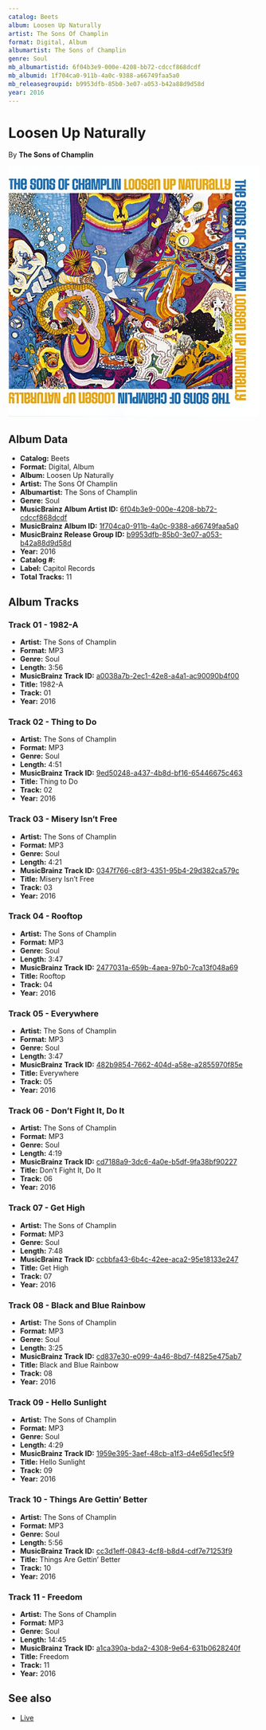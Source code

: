 ```yaml
---
catalog: Beets
album: Loosen Up Naturally
artist: The Sons Of Champlin
format: Digital, Album
albumartist: The Sons of Champlin
genre: Soul
mb_albumartistid: 6f04b3e9-000e-4208-bb72-cdccf868dcdf
mb_albumid: 1f704ca0-911b-4a0c-9388-a66749faa5a0
mb_releasegroupid: b9953dfb-85b0-3e07-a053-b42a88d9d58d
year: 2016
---
```


# Loosen Up Naturally

By **The Sons of Champlin**

![](../../assets/beetscovers/The_Sons_Of_Champlin-Loosen_Up_Naturally.jpg)

## Album Data

- **Catalog:** Beets
- **Format:** Digital, Album
- **Album:** Loosen Up Naturally
- **Artist:** The Sons Of Champlin
- **Albumartist:** The Sons of Champlin
- **Genre:** Soul
- **MusicBrainz Album Artist ID:** [6f04b3e9-000e-4208-bb72-cdccf868dcdf](https://musicbrainz.org/artist/6f04b3e9-000e-4208-bb72-cdccf868dcdf)
- **MusicBrainz Album ID:** [1f704ca0-911b-4a0c-9388-a66749faa5a0](https://musicbrainz.org/release/1f704ca0-911b-4a0c-9388-a66749faa5a0)
- **MusicBrainz Release Group ID:** [b9953dfb-85b0-3e07-a053-b42a88d9d58d](https://musicbrainz.org/release-group/b9953dfb-85b0-3e07-a053-b42a88d9d58d)
- **Year:** 2016
- **Catalog #:** 
- **Label:** Capitol Records
- **Total Tracks:** 11

## Album Tracks

### Track 01 - 1982-A

- **Artist:** The Sons of Champlin
- **Format:** MP3
- **Genre:** Soul
- **Length:** 3:56
- **MusicBrainz Track ID:** [a0038a7b-2ec1-42e8-a4a1-ac90090b4f00](https://musicbrainz.org/recording/a0038a7b-2ec1-42e8-a4a1-ac90090b4f00)
- **Title:** 1982-A
- **Track:** 01
- **Year:** 2016

### Track 02 - Thing to Do

- **Artist:** The Sons of Champlin
- **Format:** MP3
- **Genre:** Soul
- **Length:** 4:51
- **MusicBrainz Track ID:** [9ed50248-a437-4b8d-bf16-65446675c463](https://musicbrainz.org/recording/9ed50248-a437-4b8d-bf16-65446675c463)
- **Title:** Thing to Do
- **Track:** 02
- **Year:** 2016

### Track 03 - Misery Isn’t Free

- **Artist:** The Sons of Champlin
- **Format:** MP3
- **Genre:** Soul
- **Length:** 4:21
- **MusicBrainz Track ID:** [0347f766-c8f3-4351-95b4-29d382ca579c](https://musicbrainz.org/recording/0347f766-c8f3-4351-95b4-29d382ca579c)
- **Title:** Misery Isn’t Free
- **Track:** 03
- **Year:** 2016

### Track 04 - Rooftop

- **Artist:** The Sons of Champlin
- **Format:** MP3
- **Genre:** Soul
- **Length:** 3:47
- **MusicBrainz Track ID:** [2477031a-659b-4aea-97b0-7ca13f048a69](https://musicbrainz.org/recording/2477031a-659b-4aea-97b0-7ca13f048a69)
- **Title:** Rooftop
- **Track:** 04
- **Year:** 2016

### Track 05 - Everywhere

- **Artist:** The Sons of Champlin
- **Format:** MP3
- **Genre:** Soul
- **Length:** 3:47
- **MusicBrainz Track ID:** [482b9854-7662-404d-a58e-a2855970f85e](https://musicbrainz.org/recording/482b9854-7662-404d-a58e-a2855970f85e)
- **Title:** Everywhere
- **Track:** 05
- **Year:** 2016

### Track 06 - Don’t Fight It, Do It

- **Artist:** The Sons of Champlin
- **Format:** MP3
- **Genre:** Soul
- **Length:** 4:19
- **MusicBrainz Track ID:** [cd7188a9-3dc6-4a0e-b5df-9fa38bf90227](https://musicbrainz.org/recording/cd7188a9-3dc6-4a0e-b5df-9fa38bf90227)
- **Title:** Don’t Fight It, Do It
- **Track:** 06
- **Year:** 2016

### Track 07 - Get High

- **Artist:** The Sons of Champlin
- **Format:** MP3
- **Genre:** Soul
- **Length:** 7:48
- **MusicBrainz Track ID:** [ccbbfa43-6b4c-42ee-aca2-95e18133e247](https://musicbrainz.org/recording/ccbbfa43-6b4c-42ee-aca2-95e18133e247)
- **Title:** Get High
- **Track:** 07
- **Year:** 2016

### Track 08 - Black and Blue Rainbow

- **Artist:** The Sons of Champlin
- **Format:** MP3
- **Genre:** Soul
- **Length:** 3:25
- **MusicBrainz Track ID:** [cd837e30-e099-4a46-8bd7-f4825e475ab7](https://musicbrainz.org/recording/cd837e30-e099-4a46-8bd7-f4825e475ab7)
- **Title:** Black and Blue Rainbow
- **Track:** 08
- **Year:** 2016

### Track 09 - Hello Sunlight

- **Artist:** The Sons of Champlin
- **Format:** MP3
- **Genre:** Soul
- **Length:** 4:29
- **MusicBrainz Track ID:** [1959e395-3aef-48cb-a1f3-d4e65d1ec5f9](https://musicbrainz.org/recording/1959e395-3aef-48cb-a1f3-d4e65d1ec5f9)
- **Title:** Hello Sunlight
- **Track:** 09
- **Year:** 2016

### Track 10 - Things Are Gettin’ Better

- **Artist:** The Sons of Champlin
- **Format:** MP3
- **Genre:** Soul
- **Length:** 5:56
- **MusicBrainz Track ID:** [cc3d1eff-0843-4cf8-b8d4-cdf7e71253f9](https://musicbrainz.org/recording/cc3d1eff-0843-4cf8-b8d4-cdf7e71253f9)
- **Title:** Things Are Gettin’ Better
- **Track:** 10
- **Year:** 2016

### Track 11 - Freedom

- **Artist:** The Sons of Champlin
- **Format:** MP3
- **Genre:** Soul
- **Length:** 14:45
- **MusicBrainz Track ID:** [a1ca390a-bda2-4308-9e64-631b0628240f](https://musicbrainz.org/recording/a1ca390a-bda2-4308-9e64-631b0628240f)
- **Title:** Freedom
- **Track:** 11
- **Year:** 2016


## See also

- [Live](Live.md)
